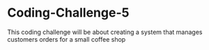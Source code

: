 # Coding-Challenge-5
This coding challenge will be about creating a system that manages customers orders for a small coffee shop
